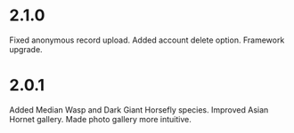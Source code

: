 # 2.1.0

Fixed anonymous record upload.
Added account delete option.
Framework upgrade.

# 2.0.1

Added Median Wasp and Dark Giant Horsefly species.
Improved Asian Hornet gallery.
Made photo gallery more intuitive.
